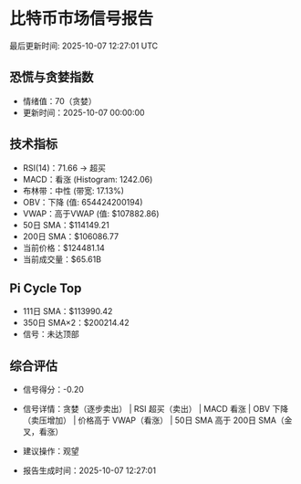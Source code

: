 # 比特币市场信号报告

最后更新时间: 2025-10-07 12:27:01 UTC

## 恐慌与贪婪指数
- 情绪值：70（贪婪）
- 更新时间：2025-10-07 00:00:00

## 技术指标
- RSI(14)：71.66 → 超买
- MACD：看涨 (Histogram: 1242.06)
- 布林带：中性 (带宽: 17.13%)
- OBV：下降 (值: 654424200194)
- VWAP：高于VWAP (值: $107882.86)
- 50日 SMA：$114149.21
- 200日 SMA：$106086.77
- 当前价格：$124481.14
- 当前成交量：$65.61B

## Pi Cycle Top
- 111日 SMA：$113990.42
- 350日 SMA×2：$200214.42
- 信号：未达顶部

## 综合评估
- 信号得分：-0.20
- 信号详情：贪婪（逐步卖出） | RSI 超买（卖出） | MACD 看涨 | OBV 下降（卖压增加） | 价格高于 VWAP（看涨） | 50日 SMA 高于 200日 SMA（金叉，看涨）
- 建议操作：观望

- 报告生成时间：2025-10-07 12:27:01